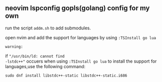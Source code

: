 ## neovim lspconfig gopls(golang) config for my own

<p>run the script <code>addm.sh</code> to add submodules.</p>

<p>open nvim and add the support for languages by using <code>:TSInstall go lua</code> </p>

<code>warning:</code><p>
if <code>"/usr/bin/ld: cannot find -lstdc++"</code> occuers when using <code>:TSInstall go lua</code> to install the support for languages,use the following command:<p>
<code>sudo dnf install libstdc++-static libstdc++-static.i686</code>

